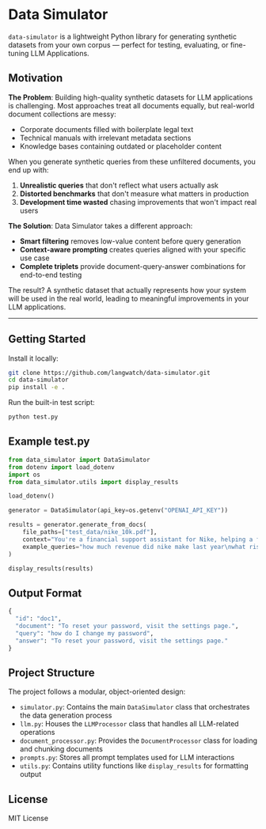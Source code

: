 # Data Simulator

`data-simulator` is a lightweight Python library for generating synthetic datasets from your own corpus — perfect for testing, evaluating, or fine-tuning LLM Applications.

## Motivation

**The Problem**: Building high-quality synthetic datasets for LLM applications is challenging. Most approaches treat all documents equally, but real-world document collections are messy:

- Corporate documents filled with boilerplate legal text
- Technical manuals with irrelevant metadata sections
- Knowledge bases containing outdated or placeholder content

When you generate synthetic queries from these unfiltered documents, you end up with:

1. **Unrealistic queries** that don't reflect what users actually ask
2. **Distorted benchmarks** that don't measure what matters in production
3. **Development time wasted** chasing improvements that won't impact real users

**The Solution**: Data Simulator takes a different approach:

- **Smart filtering** removes low-value content before query generation
- **Context-aware prompting** creates queries aligned with your specific use case
- **Complete triplets** provide document-query-answer combinations for end-to-end testing

The result? A synthetic dataset that actually represents how your system will be used in the real world, leading to meaningful improvements in your LLM applications.

---

## Getting Started

Install it locally:

```bash
git clone https://github.com/langwatch/data-simulator.git
cd data-simulator
pip install -e .
```

Run the built-in test script:

```bash
python test.py
```

## Example test.py

```python
from data_simulator import DataSimulator
from dotenv import load_dotenv
import os
from data_simulator.utils import display_results

load_dotenv()

generator = DataSimulator(api_key=os.getenv("OPENAI_API_KEY"))

results = generator.generate_from_docs(
    file_paths=["test_data/nike_10k.pdf"],
    context="You're a financial support assistant for Nike, helping a financial analyst decide whether to invest in the stock.",
    example_queries="how much revenue did nike make last year\nwhat risks does nike face\nwhat are nike's top 3 priorities"
)

display_results(results)
```

## Output Format

```python
{
  "id": "doc1",
  "document": "To reset your password, visit the settings page.",
  "query": "how do I change my password",
  "answer": "To reset your password, visit the settings page."
}
```

## Project Structure

The project follows a modular, object-oriented design:

- `simulator.py`: Contains the main `DataSimulator` class that orchestrates the data generation process
- `llm.py`: Houses the `LLMProcessor` class that handles all LLM-related operations
- `document_processor.py`: Provides the `DocumentProcessor` class for loading and chunking documents
- `prompts.py`: Stores all prompt templates used for LLM interactions
- `utils.py`: Contains utility functions like `display_results` for formatting output

## License

MIT License